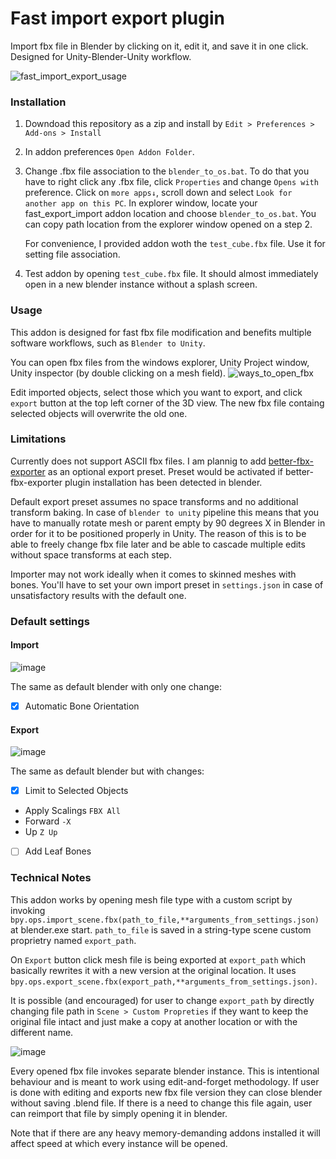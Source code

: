 # Fast import export plugin
Import fbx file in Blender by clicking on it, edit it, and save it in one click. Designed for Unity-Blender-Unity workflow.

![fast_import_export_usage](https://github.com/dguliev-github/fast_import_export_plugin/assets/64034875/706d9055-b85c-43d4-b513-2fc608a8a036)

### Installation

1. Downdoad this repository as a zip and install by `Edit > Preferences > Add-ons > Install`
2. In addon preferences `Open Addon Folder`. 
3. Change .fbx file association to the `blender_to_os.bat`. To do that you have to right click any .fbx file, click  `Properties` and change `Opens with` preference. Click on `more apps↓`, scroll down and select `Look for another app on this PC`. In explorer window, locate your fast_export_import addon location and choose `blender_to_os.bat`. You can copy path location from the explorer window opened on a step 2.

    For convenience, I provided addon woth the `test_cube.fbx` file. Use it for setting file association.
4. Test addon by opening `test_cube.fbx` file. It should almost immediately open in a new blender instance without a splash screen.

### Usage

This addon is designed for fast fbx file modification and benefits multiple software workflows, such as `Blender to Unity`.

You can open fbx files from the windows explorer, Unity Project window, Unity inspector (by double clicking on a mesh field).
![ways_to_open_fbx](https://github.com/dguliev-github/fast_import_export_plugin/assets/64034875/5f83770b-7f07-4344-b727-91b4df53f5a9)

Edit imported objects, select those which you want to export, and click `export` button at the top left corner of the 3D view. The new fbx file containg selected objects will overwrite the old one.

### Limitations

Currently does not support ASCII fbx files. I am plannig to add [better-fbx-exporter](https://blendermarket.com/products/better-fbx-importer--exporter) as an optional export preset. Preset would be activated if better-fbx-exporter plugin installation has been detected in blender.

Default export preset assumes no space transforms and no additional transform baking. In case of `blender to unity` pipeline this means that you have to manually rotate mesh or parent empty by 90 degrees X in Blender in order for it to be positioned properly in Unity. The reason of this is to be able to freely change fbx file later and be able to cascade multiple edits without space transforms at each step.

Importer may not work ideally when it comes to skinned meshes with bones. You'll have to set your own import preset in `settings.json` in case of unsatisfactory results with the default one.

### Default settings
#### Import
![image](https://github.com/dguliev-github/fast_import_export_plugin/assets/64034875/bb7e1c78-e51b-4541-b50f-63b3cd43bab8)

The same as default blender with only one change:

- [x] Automatic Bone Orientation

#### Export
![image](https://github.com/dguliev-github/fast_import_export_plugin/assets/64034875/772a28e5-7a55-4e01-94eb-8b270c9af4ad)

The same as default blender but with changes:
- [x] Limit to Selected Objects
* Apply Scalings `FBX All`
* Forward `-X`
* Up `Z Up`
- [ ] Add Leaf Bones 

### Technical Notes
This addon works by opening mesh file type with a custom script by invoking `bpy.ops.import_scene.fbx(path_to_file,**arguments_from_settings.json)` at blender.exe start. `path_to_file` is saved in a string-type scene custom proprietry named `export_path`. 

On `Export` button click mesh file is being exported at `export_path` which basically rewrites it with a new version at the original location. It uses `bpy.ops.export_scene.fbx(export_path,**arguments_from_settings.json)`.

It is possible (and encouraged) for user to change `export_path` by directly changing file path in `Scene > Custom Propreties` if they want to keep the original file intact and just make a copy at another location or with the different name.

![image](https://github.com/dguliev-github/fast_import_export_plugin/assets/64034875/120f0042-8a02-427e-84b5-be2646a1f3d5)

Every opened fbx file invokes separate blender instance. This is intentional behaviour and is meant to work using edit-and-forget methodology. If user is done with editing and exports new fbx file version they can close blender without saving .blend file. If there is a need to change this file again, user can reimport that file by simply opening it in blender.

Note that if there are any heavy memory-demanding addons installed it will affect speed at which every instance will be opened.